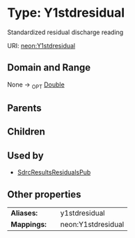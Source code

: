 
# Type: Y1stdresidual


Standardized residual discharge reading

URI: [neon:Y1stdresidual](https://data.neonscience.org/Y1stdresidual)


## Domain and Range

None ->  <sub>OPT</sub> [Double](types/Double.md)

## Parents


## Children


## Used by

 * [SdrcResultsResidualsPub](SdrcResultsResidualsPub.md)

## Other properties

|  |  |  |
| --- | --- | --- |
| **Aliases:** | | y1stdresidual |
| **Mappings:** | | neon:Y1stdresidual |


